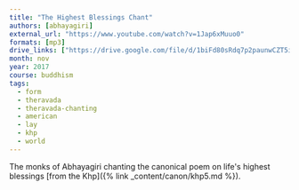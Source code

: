 ```yaml
---
title: "The Highest Blessings Chant"
authors: [abhayagiri]
external_url: "https://www.youtube.com/watch?v=1Jap6xMuuo0"
formats: [mp3]
drive_links: ["https://drive.google.com/file/d/1biFd80sRdq7p2paunwCZT5irCP2wT9ve/view?usp=drivesdk"]
month: nov
year: 2017
course: buddhism
tags:
  - form
  - theravada
  - theravada-chanting
  - american
  - lay
  - khp
  - world
---
```


The monks of Abhayagiri chanting the canonical poem on life's highest blessings [from the Khp]({% link _content/canon/khp5.md %}).

